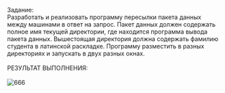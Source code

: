 Задание:<br>
Разработать и реализовать программу пересылки пакета данных между машинами в ответ на запрос. Пакет  данных  должен  содержать  полное  имя  текущей  директории,  где  находится программа вывода пакета данных. Вышестоящая директория должна содержать фамилию студента  в  латинской  раскладке.   Программу  разместить  в  разных  директориях  и запускать в двух разных окнах.
<br><br>РЕЗУЛЬТАТ ВЫПОЛНЕНИЯ:<br><br>
![666](https://github.com/pirocsilin/educational/assets/97364957/62003be1-43e4-407b-8c30-5af55e816a7f)
